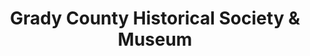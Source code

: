 ---
layout: repo
title: "Grady County Historical Society & Museum"
id: 24246
permalink: repos/24246/
---